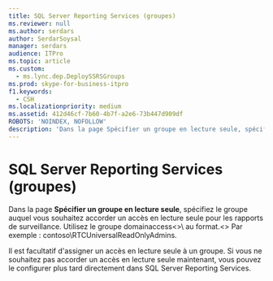 ```yaml
---
title: SQL Server Reporting Services (groupes)
ms.reviewer: null
ms.author: serdars
author: SerdarSoysal
manager: serdars
audience: ITPro
ms.topic: article
ms.custom:
  - ms.lync.dep.DeploySSRSGroups
ms.prod: skype-for-business-itpro
f1.keywords:
  - CSH
ms.localizationpriority: medium
ms.assetid: 412d46cf-7b60-4b7f-a2e6-73b447d909df
ROBOTS: 'NOINDEX, NOFOLLOW'
description: 'Dans la page Spécifier un groupe en lecture seule, spécifiez le groupe auquel vous souhaitez accorder un accès en lecture seule pour les rapports de surveillance.'
---
```


# <a name="sql-server-reporting-services-groups"></a>SQL Server Reporting Services (groupes)

Dans la page **Spécifier un groupe en lecture seule**, spécifiez le groupe auquel vous souhaitez accorder un accès en lecture seule pour les rapports de surveillance. Utilisez le groupe domainaccess&lt;&gt;\\ au format.&lt;&gt; Par exemple : contoso\RTCUniversalReadOnlyAdmins.
  
Il est facultatif d'assigner un accès en lecture seule à un groupe. Si vous ne souhaitez pas accorder un accès en lecture seule maintenant, vous pouvez le configurer plus tard directement dans SQL Server Reporting Services.
  

